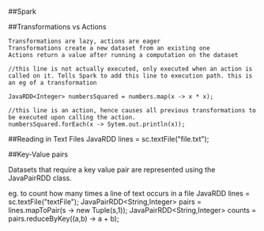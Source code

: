 ##Spark

##Transformations vs Actions

	Transformations are lazy, actions are eager
	Transformations create a new dataset from an existing one
	Actions return a value after running a computation on the dataset

	//this line is not actually executed, only executed when an action is called on it. Tells Spark to add this line to execution path. this is an eg of a transformation

	JavaRDD<Integer> numbersSquared = numbers.map(x -> x * x);

	//this line is an action, hence causes all previous transformations to be executed upon calling the action.
	numbersSquared.forEach(x -> Sytem.out.println(x));


##Reading in Text Files
JavaRDD<String> lines = sc.textFile("file.txt");

##Key-Value pairs

Datasets that require a key value pair are represented using the JavaPairRDD class.

eg. to count how many times a line of text occurs in a file
JavaRDD<String> lines = sc.textFile("textFile");
JavaPairRDD<String,Integer> pairs = lines.mapToPair(s -> new Tuple(s,1));
JavaPairRDD<String,Integer> counts = pairs.reduceByKey((a,b) -> a + b);


